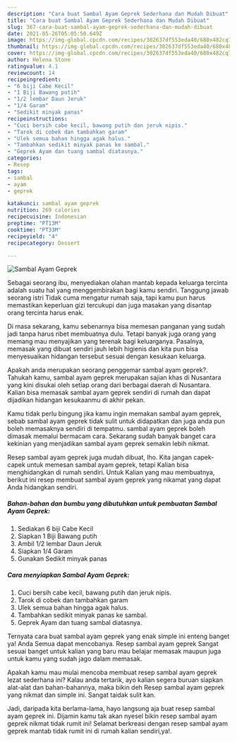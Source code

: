 ```yaml
---
description: "Cara buat Sambal Ayam Geprek Sederhana dan Mudah Dibuat"
title: "Cara buat Sambal Ayam Geprek Sederhana dan Mudah Dibuat"
slug: 367-cara-buat-sambal-ayam-geprek-sederhana-dan-mudah-dibuat
date: 2021-05-26T05:05:50.649Z
image: https://img-global.cpcdn.com/recipes/302637df553eda40/680x482cq70/sambal-ayam-geprek-foto-resep-utama.jpg
thumbnail: https://img-global.cpcdn.com/recipes/302637df553eda40/680x482cq70/sambal-ayam-geprek-foto-resep-utama.jpg
cover: https://img-global.cpcdn.com/recipes/302637df553eda40/680x482cq70/sambal-ayam-geprek-foto-resep-utama.jpg
author: Helena Stone
ratingvalue: 4.1
reviewcount: 14
recipeingredient:
- "6 biji Cabe Kecil"
- "1 Biji Bawang putih"
- "1/2 lembar Daun Jeruk"
- "1/4 Garam"
- "Sedikit minyak panas"
recipeinstructions:
- "Cuci bersih cabe kecil, bawang putih dan jeruk nipis."
- "Tarok di cobek dan tambahkan garam"
- "Ulek semua bahan hingga agak halus."
- "Tambahkan sedikit minyak panas ke sambal."
- "Geprek Ayam dan tuang sambal diatasnya."
categories:
- Resep
tags:
- sambal
- ayam
- geprek

katakunci: sambal ayam geprek 
nutrition: 269 calories
recipecuisine: Indonesian
preptime: "PT13M"
cooktime: "PT33M"
recipeyield: "4"
recipecategory: Dessert

---
```



![Sambal Ayam Geprek](https://img-global.cpcdn.com/recipes/302637df553eda40/680x482cq70/sambal-ayam-geprek-foto-resep-utama.jpg)

Sebagai seorang ibu, menyediakan olahan mantab kepada keluarga tercinta adalah suatu hal yang menggembirakan bagi kamu sendiri. Tanggung jawab seorang istri Tidak cuma mengatur rumah saja, tapi kamu pun harus memastikan keperluan gizi tercukupi dan juga masakan yang disantap orang tercinta harus enak.

Di masa  sekarang, kamu sebenarnya bisa memesan panganan yang sudah jadi tanpa harus ribet membuatnya dulu. Tetapi banyak juga orang yang memang mau menyajikan yang terenak bagi keluarganya. Pasalnya, memasak yang dibuat sendiri jauh lebih higienis dan kita pun bisa menyesuaikan hidangan tersebut sesuai dengan kesukaan keluarga. 



Apakah anda merupakan seorang penggemar sambal ayam geprek?. Tahukah kamu, sambal ayam geprek merupakan sajian khas di Nusantara yang kini disukai oleh setiap orang dari berbagai daerah di Nusantara. Kalian bisa memasak sambal ayam geprek sendiri di rumah dan dapat dijadikan hidangan kesukaanmu di akhir pekan.

Kamu tidak perlu bingung jika kamu ingin memakan sambal ayam geprek, sebab sambal ayam geprek tidak sulit untuk didapatkan dan juga anda pun boleh memasaknya sendiri di tempatmu. sambal ayam geprek boleh dimasak memalui bermacam cara. Sekarang sudah banyak banget cara kekinian yang menjadikan sambal ayam geprek semakin lebih nikmat.

Resep sambal ayam geprek juga mudah dibuat, lho. Kita jangan capek-capek untuk memesan sambal ayam geprek, tetapi Kalian bisa menghidangkan di rumah sendiri. Untuk Kalian yang mau membuatnya, berikut ini resep membuat sambal ayam geprek yang nikamat yang dapat Anda hidangkan sendiri.

<!--inarticleads1-->

##### Bahan-bahan dan bumbu yang dibutuhkan untuk pembuatan Sambal Ayam Geprek:

1. Sediakan 6 biji Cabe Kecil
1. Siapkan 1 Biji Bawang putih
1. Ambil 1/2 lembar Daun Jeruk
1. Siapkan 1/4 Garam
1. Gunakan Sedikit minyak panas




<!--inarticleads2-->

##### Cara menyiapkan Sambal Ayam Geprek:

1. Cuci bersih cabe kecil, bawang putih dan jeruk nipis.
1. Tarok di cobek dan tambahkan garam
1. Ulek semua bahan hingga agak halus.
1. Tambahkan sedikit minyak panas ke sambal.
1. Geprek Ayam dan tuang sambal diatasnya.




Ternyata cara buat sambal ayam geprek yang enak simple ini enteng banget ya! Anda Semua dapat mencobanya. Resep sambal ayam geprek Sangat sesuai banget untuk kalian yang baru mau belajar memasak maupun juga untuk kamu yang sudah jago dalam memasak.

Apakah kamu mau mulai mencoba membuat resep sambal ayam geprek lezat sederhana ini? Kalau anda tertarik, ayo kalian segera buruan siapkan alat-alat dan bahan-bahannya, maka bikin deh Resep sambal ayam geprek yang nikmat dan simple ini. Sangat taidak sulit kan. 

Jadi, daripada kita berlama-lama, hayo langsung aja buat resep sambal ayam geprek ini. Dijamin kamu tak akan nyesel bikin resep sambal ayam geprek nikmat tidak rumit ini! Selamat berkreasi dengan resep sambal ayam geprek mantab tidak rumit ini di rumah kalian sendiri,ya!.

